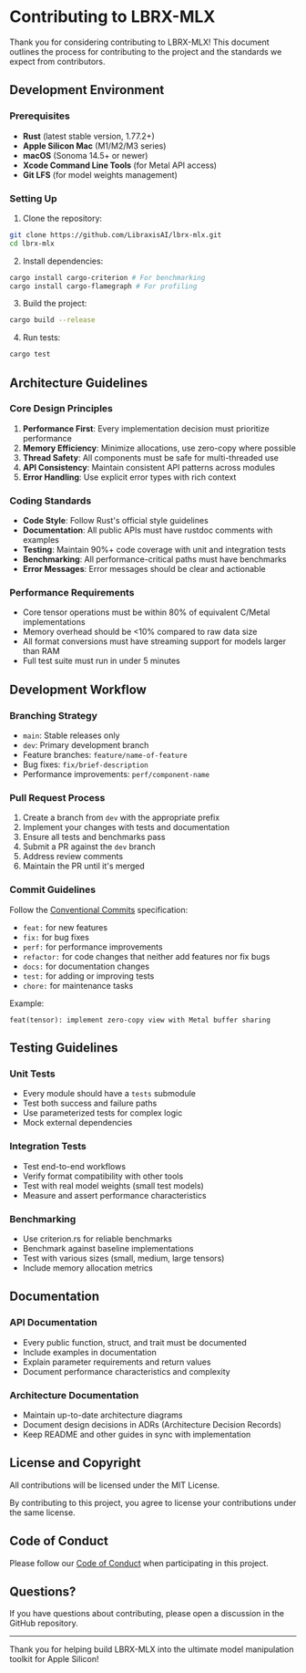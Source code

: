 # Contributing to LBRX-MLX

Thank you for considering contributing to LBRX-MLX! This document outlines the process for contributing to the project and the standards we expect from contributors.

## Development Environment

### Prerequisites

- **Rust** (latest stable version, 1.77.2+)
- **Apple Silicon Mac** (M1/M2/M3 series)
- **macOS** (Sonoma 14.5+ or newer)
- **Xcode Command Line Tools** (for Metal API access)
- **Git LFS** (for model weights management)

### Setting Up

1. Clone the repository:
```bash
git clone https://github.com/LibraxisAI/lbrx-mlx.git
cd lbrx-mlx
```

2. Install dependencies:
```bash
cargo install cargo-criterion # For benchmarking
cargo install cargo-flamegraph # For profiling
```

3. Build the project:
```bash
cargo build --release
```

4. Run tests:
```bash
cargo test
```

## Architecture Guidelines

### Core Design Principles

1. **Performance First**: Every implementation decision must prioritize performance
2. **Memory Efficiency**: Minimize allocations, use zero-copy where possible
3. **Thread Safety**: All components must be safe for multi-threaded use
4. **API Consistency**: Maintain consistent API patterns across modules
5. **Error Handling**: Use explicit error types with rich context

### Coding Standards

- **Code Style**: Follow Rust's official style guidelines
- **Documentation**: All public APIs must have rustdoc comments with examples
- **Testing**: Maintain 90%+ code coverage with unit and integration tests
- **Benchmarking**: All performance-critical paths must have benchmarks
- **Error Messages**: Error messages should be clear and actionable

### Performance Requirements

- Core tensor operations must be within 80% of equivalent C/Metal implementations
- Memory overhead should be <10% compared to raw data size
- All format conversions must have streaming support for models larger than RAM
- Full test suite must run in under 5 minutes

## Development Workflow

### Branching Strategy

- `main`: Stable releases only
- `dev`: Primary development branch
- Feature branches: `feature/name-of-feature`
- Bug fixes: `fix/brief-description`
- Performance improvements: `perf/component-name`

### Pull Request Process

1. Create a branch from `dev` with the appropriate prefix
2. Implement your changes with tests and documentation
3. Ensure all tests and benchmarks pass
4. Submit a PR against the `dev` branch
5. Address review comments
6. Maintain the PR until it's merged

### Commit Guidelines

Follow the [Conventional Commits](https://www.conventionalcommits.org/) specification:

- `feat:` for new features
- `fix:` for bug fixes
- `perf:` for performance improvements
- `refactor:` for code changes that neither add features nor fix bugs
- `docs:` for documentation changes
- `test:` for adding or improving tests
- `chore:` for maintenance tasks

Example:
```
feat(tensor): implement zero-copy view with Metal buffer sharing
```

## Testing Guidelines

### Unit Tests

- Every module should have a `tests` submodule
- Test both success and failure paths
- Use parameterized tests for complex logic
- Mock external dependencies

### Integration Tests

- Test end-to-end workflows
- Verify format compatibility with other tools
- Test with real model weights (small test models)
- Measure and assert performance characteristics

### Benchmarking

- Use criterion.rs for reliable benchmarks
- Benchmark against baseline implementations
- Test with various sizes (small, medium, large tensors)
- Include memory allocation metrics

## Documentation

### API Documentation

- Every public function, struct, and trait must be documented
- Include examples in documentation
- Explain parameter requirements and return values
- Document performance characteristics and complexity

### Architecture Documentation

- Maintain up-to-date architecture diagrams
- Document design decisions in ADRs (Architecture Decision Records)
- Keep README and other guides in sync with implementation

## License and Copyright

All contributions will be licensed under the MIT License.

By contributing to this project, you agree to license your contributions under the same license.

## Code of Conduct

Please follow our [Code of Conduct](CODE_OF_CONDUCT.md) when participating in this project.

## Questions?

If you have questions about contributing, please open a discussion in the GitHub repository.

---

Thank you for helping build LBRX-MLX into the ultimate model manipulation toolkit for Apple Silicon!